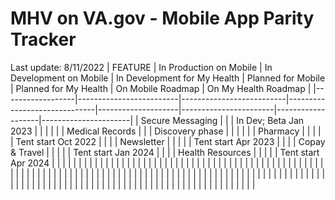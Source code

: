 # MHV on VA.gov - Mobile App Parity Tracker
Last update: 8/11/2022
| FEATURE          | In Production on Mobile | In Development on Mobile | In Development for My Health | Planned for Mobile | Planned for My Health | On Mobile Roadmap | On My Health Roadmap |
|------------------|-------------------------|--------------------------|------------------------------|--------------------|-----------------------|-------------------|----------------------|
| Secure Messaging |                         |                          |     In Dev; Beta Jan 2023                       |                    |                       |                   |                      |
| Medical Records  |                         |                          |     Discovery phase                       |                    |                       |                   |                      |
| Pharmacy         |                         |                          |                              |                    |  Tent start Oct 2022                    |                   |                      |
| Newsletter       |                         |                          |                              |                    |  Tent start Apr 2023                   |                   |                      |
| Copay & Travel   |                         |                          |                              |                    |  Tent start Jan 2024                   |                   |                      |
| Health Resources |                         |                          |                              |                    |  Tent start Apr 2024                   |                   |                      |
|                  |                         |                          |                              |                    |                       |                   |                      |
|                  |                         |                          |                              |                    |                       |                   |                      |
|                  |                         |                          |                              |                    |                       |                   |                      |
|                  |                         |                          |                              |                    |                       |                   |                      |
|                  |                         |                          |                              |                    |                       |                   |                      |
|                  |                         |                          |                              |                    |                       |                   |                      |
|                  |                         |                          |                              |                    |                       |                   |                      |
|                  |                         |                          |                              |                    |                       |                   |                      |
|                  |                         |                          |                              |                    |                       |                   |                      |
|                  |                         |                          |                              |                    |                       |                   |                      |
|                  |                         |                          |                              |                    |                       |                   |                      |
|                  |                         |                          |                              |                    |                       |                   |                      |
|                  |                         |                          |                              |                    |                       |                   |                      |
|                  |                         |                          |                              |                    |                       |                   |                      |
|                  |                         |                          |                              |                    |                       |                   |                      |
|                  |                         |                          |                              |                    |                       |                   |                      |
|                  |                         |                          |                              |                    |                       |                   |                      |
